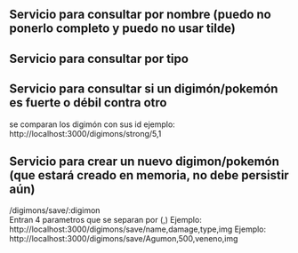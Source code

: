 ## Servicio para consultar por nombre (puedo no ponerlo completo y puedo no usar tilde)
## Servicio para consultar por tipo
## Servicio para consultar si un digimón/pokemón es fuerte o débil contra otro
 se comparan los digimón con sus id
 ejemplo: http://localhost:3000/digimons/strong/5,1
## Servicio para crear un nuevo digimon/pokemón (que estará creado en memoria, no debe persistir aún)
 /digimons/save/:digimon  
 Entran 4 parametros que se separan por (,)
 Ejemplo: http://localhost:3000/digimons/save/name,damage,type,img
 Ejemplo: http://localhost:3000/digimons/save/Agumon,500,veneno,img
